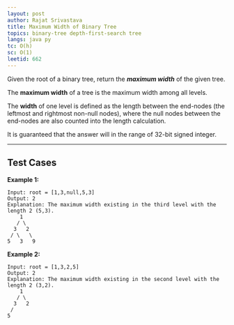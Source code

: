 ```yaml
---
layout: post
author: Rajat Srivastava
title: Maximum Width of Binary Tree
topics: binary-tree depth-first-search tree
langs: java py
tc: O(h)
sc: O(1)
leetid: 662
---
```


Given the root of a binary tree, return the **_maximum width_** of the given tree.

The **maximum width** of a tree is the maximum width among all levels.

The **width** of one level is defined as the length between the end-nodes (the leftmost and rightmost non-null nodes), where the null nodes between the end-nodes are also counted into the length calculation.

It is guaranteed that the answer will in the range of 32-bit signed integer.

---

## Test Cases

**Example 1:** 
```
Input: root = [1,3,null,5,3]
Output: 2
Explanation: The maximum width existing in the third level with the length 2 (5,3).
    1
   / \
  3   2
 / \   \
5   3   9
```

**Example 2:** 
```
Input: root = [1,3,2,5]
Output: 2
Explanation: The maximum width existing in the second level with the length 2 (3,2).
    1
   / \
  3   2
 /
5
```
